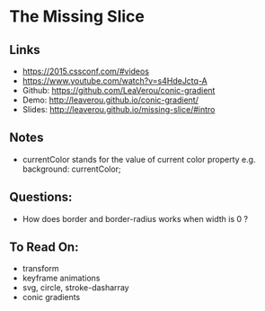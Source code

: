 # The Missing Slice

## Links
- https://2015.cssconf.com/#videos
- https://www.youtube.com/watch?v=s4HdeJctq-A
- Github: https://github.com/LeaVerou/conic-gradient
- Demo: http://leaverou.github.io/conic-gradient/
- Slides: http://leaverou.github.io/missing-slice/#intro

## Notes
- currentColor stands for the value of current color property e.g. background: currentColor;	

## Questions:
- How does border and border-radius works when width is 0 ?

## To Read On:
- transform
- keyframe animations
- svg, circle, stroke-dasharray
- conic gradients